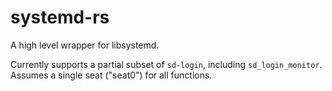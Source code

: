 # systemd-rs

A high level wrapper for libsystemd.

Currently supports a partial subset of `sd-login`, including `sd_login_monitor`. Assumes a single seat ("seat0") for all functions.

